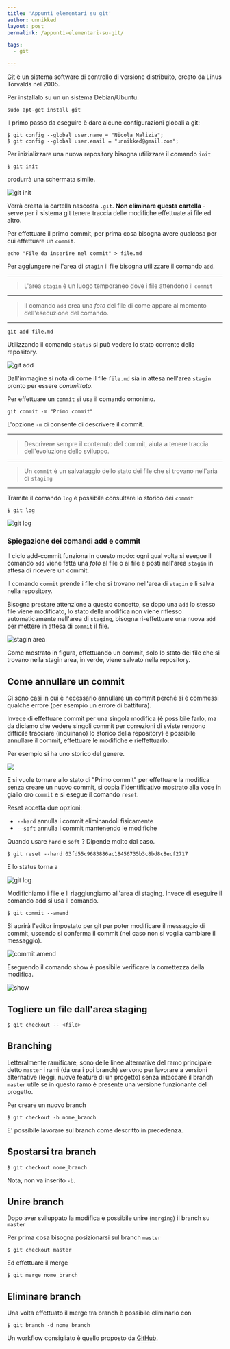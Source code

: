 ```yaml
---
title: 'Appunti elementari su git'
author: unnikked
layout: post
permalink: /appunti-elementari-su-git/

tags:
  - git

---
```


[Git](https://it.wikipedia.org/wiki/Git_%28software%29) è un sistema software di controllo di versione distribuito, creato da Linus Torvalds nel 2005.

Per installalo su un un sistema Debian/Ubuntu. 

```
sudo apt-get install git
```

Il primo passo da eseguire è dare alcune configurazioni globali a git: 

```
$ git config --global user.name = "Nicola Malizia";
$ git config --global user.email = "unnikked@gmail.com";
```

Per inizializzare una nuova repository bisogna utilizzare il comando `init`

```
$ git init
```

produrrà una schermata simile. 

![git init](https://lh3.googleusercontent.com/-MKyXHlD48Ws/VpJvjckgnvI/AAAAAAAAALk/qp44ptTLiVQ/s0/Schermata+del+2016-01-10+15%253A49%253A23.png "git init")

Verrà creata la cartella nascosta `.git`. **Non eliminare questa cartella** - serve per il sistema git tenere traccia delle modifiche effettuate ai file ed altro. 

Per effettuare il primo commit, per prima cosa bisogna avere qualcosa per cui effettuare un `commit`. 

```
echo "File da inserire nel commit" > file.md
```

Per aggiungere nell'area di `stagin` il file bisogna utilizzare il comando `add`. 

---

> L'area `stagin` è un luogo temporaneo dove i file attendono il `commit`

---

> Il comando `add` crea una _foto_ del file di come appare al momento dell'esecuzione del comando. 

---

```
git add file.md
```

Utilizzando il comando `status` si può vedere lo stato corrente della repository. 

![git add](https://lh3.googleusercontent.com/-_uJKmIAhV0c/VpJwk_QAIkI/AAAAAAAAALw/ulVtBWaqW9Q/s0/Schermata+del+2016-01-10+15%253A53%253A54.png "git add")

Dall'immagine si nota di come il file `file.md` sia in attesa nell'area `stagin` pronto per essere _committato_. 

Per effettuare un `commit` si usa il comando omonimo. 

```
git commit -m "Primo commit"
```

L'opzione `-m` ci consente di descrivere il commit. 

---

> Descrivere sempre il contenuto del commit, aiuta a tenere traccia dell'evoluzione dello sviluppo. 

---

> Un `commit` è un salvataggio dello stato dei file che si trovano nell'aria di `staging`

---

Tramite il comando `log` è possibile consultare lo storico dei `commit`

```
$ git log
```

![git log](https://lh3.googleusercontent.com/-LYbiMV6iB3o/VpJyUTYmWNI/AAAAAAAAAME/bX8BD94IhEM/s0/Schermata+del+2016-01-10+16%253A01%253A22.png "git log")

### Spiegazione dei comandi add e commit

Il ciclo add-commit funziona in questo modo: ogni qual volta si esegue il comando `add` viene fatta una _foto_ al file o ai file e posti nell'area `stagin` in attesa di ricevere un commit. 

Il comando `commit` prende i file che si trovano nell'area di `stagin` e li salva nella repository. 

Bisogna prestare attenzione a questo concetto, se dopo una `add` lo stesso file viene modificato, lo stato della modifica non viene riflesso automaticamente nell'area di `staging`, bisogna ri-effettuare una nuova `add` per mettere in attesa di `commit` il file. 

![stagin area](https://lh3.googleusercontent.com/-GzQa5IOY4yI/VpJ1B-vNytI/AAAAAAAAAMY/nJygledcahA/s0/Schermata+del+2016-01-10+16%253A12%253A58.png "staging area")

Come mostrato in figura, effettuando un commit, solo lo stato dei file che si trovano nella stagin area, in verde, viene salvato nella repository. 

## Come annullare un commit

Ci sono casi in cui è necessario annullare un commit perché si è commessi qualche errore (per esempio un errore di battitura). 

Invece di effettuare commit per una singola modifica (è possibile farlo, ma da diciamo che vedere singoli commit per correzioni di sviste rendono difficile tracciare (inquinano) lo storico della repository) è possibile annullare il commit, effettuare le modifiche e rieffettuarlo. 

Per esempio si ha uno storico del genere. 

![](https://lh3.googleusercontent.com/-nt-PdvRV6LY/VpJ20vfXqZI/AAAAAAAAAMs/PgKfWhckBFM/s0/Schermata+del+2016-01-10+16%253A20%253A36.png)

E si vuole tornare allo stato di "Primo commit" per effettuare la modifica senza creare un nuovo commit, si copia l'identificativo mostrato alla voce in giallo oro `commit` e si esegue il comando `reset`.

Reset accetta due opzioni:

- `--hard` annulla i commit eliminandoli fisicamente
- `--soft` annulla i commit mantenendo le modifiche

Quando usare `hard` e `soft` ? Dipende molto dal caso. 

```
$ git reset --hard 03fd55c9683886ac18456735b3c8bd8c8ecf2717
```

E lo status torna a 

![git log](https://lh3.googleusercontent.com/-LYbiMV6iB3o/VpJyUTYmWNI/AAAAAAAAAME/bX8BD94IhEM/s0/Schermata+del+2016-01-10+16%253A01%253A22.png "git log")

Modifichiamo i file e li riaggiungiamo all'area di staging. Invece di eseguire il comando add si usa il comando. 

```
$ git commit --amend
```

Si aprirà l'editor impostato per git per poter modificare il messaggio di commit, uscendo si conferma il commit (nel caso non si voglia cambiare il messaggio). 

![commit amend](https://lh3.googleusercontent.com/-CHgbdBql-_8/VpJ4iZ73FFI/AAAAAAAAANA/P_5FpQHN_lo/s0/Schermata+del+2016-01-10+16%253A27%253A54.png "commit amend")

Eseguendo il comando show è possibile verificare la correttezza della modifica. 

![show](https://lh3.googleusercontent.com/-0gwJCWz585k/VpJ46caLUoI/AAAAAAAAANM/AhRy_Ewx5js/s0/Schermata+del+2016-01-10+16%253A29%253A14.png "show")


## Togliere un file dall'area staging

```
$ git checkout -- <file>
```

## Branching

Letteralmente ramificare, sono delle linee alternative del ramo principale detto `master` i rami (da ora i poi branch) servono per lavorare a versioni alternative (leggi, nuove feature di un progetto) senza intaccare il branch `master` utile se in questo ramo è presente una versione funzionante del progetto. 

Per creare un nuovo branch

```
$ git checkout -b nome_branch
```

E' possibile lavorare sul branch come descritto in precedenza. 

## Spostarsi tra branch

```
$ git checkout nome_branch
```

Nota, non va inserito `-b`.


## Unire branch

Dopo aver sviluppato la modifica è possibile unire (`merging`) il branch su `master`

Per prima cosa bisogna posizionarsi sul branch `master`

```
$ git checkout master
```

Ed effettuare il merge

```
$ git merge nome_branch
```

## Eliminare branch

Una volta effettuato il merge tra branch è possibile eliminarlo con

```
$ git branch -d nome_branch
```

Un workflow consigliato è quello proposto da [GitHub](https://guides.github.com/introduction/flow/index.html). 